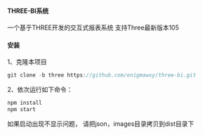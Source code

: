 #### THREE-BI系统
一个基于THREE开发的交互式报表系统
支持Three最新版本105

#### 安装

1、克隆本项目
```javascript
git clone -b three https://github.com/enigmawxy/three-bi.git
```

2、依次运行如下命令：
```js
npm install
npm start
```
如果启动出现不显示问题， 请把json，images目录拷贝到dist目录下
